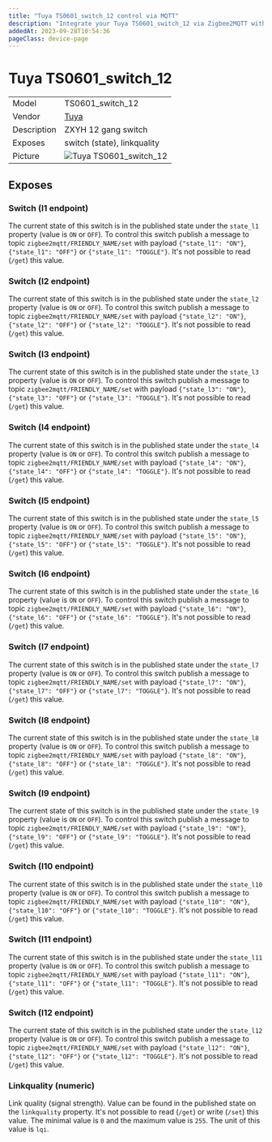 ```yaml
---
title: "Tuya TS0601_switch_12 control via MQTT"
description: "Integrate your Tuya TS0601_switch_12 via Zigbee2MQTT with whatever smart home infrastructure you are using without the vendor's bridge or gateway."
addedAt: 2023-09-28T10:54:36
pageClass: device-page
---
```


<!-- !!!! -->
<!-- ATTENTION: This file is auto-generated through docgen! -->
<!-- You can only edit the "Notes"-Section between the two comment lines "Notes BEGIN" and "Notes END". -->
<!-- Do not use h1 or h2 heading within "## Notes"-Section. -->
<!-- !!!! -->

# Tuya TS0601_switch_12

|     |     |
|-----|-----|
| Model | TS0601_switch_12  |
| Vendor  | [Tuya](/supported-devices/#v=Tuya)  |
| Description | ZXYH 12 gang switch |
| Exposes | switch (state), linkquality |
| Picture | ![Tuya TS0601_switch_12](https://www.zigbee2mqtt.io/images/devices/TS0601_switch_12.png) |


<!-- Notes BEGIN: You can edit here. Add "## Notes" headline if not already present. -->


<!-- Notes END: Do not edit below this line -->




## Exposes

### Switch (l1 endpoint)
The current state of this switch is in the published state under the `state_l1` property (value is `ON` or `OFF`).
To control this switch publish a message to topic `zigbee2mqtt/FRIENDLY_NAME/set` with payload `{"state_l1": "ON"}`, `{"state_l1": "OFF"}` or `{"state_l1": "TOGGLE"}`.
It's not possible to read (`/get`) this value.

### Switch (l2 endpoint)
The current state of this switch is in the published state under the `state_l2` property (value is `ON` or `OFF`).
To control this switch publish a message to topic `zigbee2mqtt/FRIENDLY_NAME/set` with payload `{"state_l2": "ON"}`, `{"state_l2": "OFF"}` or `{"state_l2": "TOGGLE"}`.
It's not possible to read (`/get`) this value.

### Switch (l3 endpoint)
The current state of this switch is in the published state under the `state_l3` property (value is `ON` or `OFF`).
To control this switch publish a message to topic `zigbee2mqtt/FRIENDLY_NAME/set` with payload `{"state_l3": "ON"}`, `{"state_l3": "OFF"}` or `{"state_l3": "TOGGLE"}`.
It's not possible to read (`/get`) this value.

### Switch (l4 endpoint)
The current state of this switch is in the published state under the `state_l4` property (value is `ON` or `OFF`).
To control this switch publish a message to topic `zigbee2mqtt/FRIENDLY_NAME/set` with payload `{"state_l4": "ON"}`, `{"state_l4": "OFF"}` or `{"state_l4": "TOGGLE"}`.
It's not possible to read (`/get`) this value.

### Switch (l5 endpoint)
The current state of this switch is in the published state under the `state_l5` property (value is `ON` or `OFF`).
To control this switch publish a message to topic `zigbee2mqtt/FRIENDLY_NAME/set` with payload `{"state_l5": "ON"}`, `{"state_l5": "OFF"}` or `{"state_l5": "TOGGLE"}`.
It's not possible to read (`/get`) this value.

### Switch (l6 endpoint)
The current state of this switch is in the published state under the `state_l6` property (value is `ON` or `OFF`).
To control this switch publish a message to topic `zigbee2mqtt/FRIENDLY_NAME/set` with payload `{"state_l6": "ON"}`, `{"state_l6": "OFF"}` or `{"state_l6": "TOGGLE"}`.
It's not possible to read (`/get`) this value.

### Switch (l7 endpoint)
The current state of this switch is in the published state under the `state_l7` property (value is `ON` or `OFF`).
To control this switch publish a message to topic `zigbee2mqtt/FRIENDLY_NAME/set` with payload `{"state_l7": "ON"}`, `{"state_l7": "OFF"}` or `{"state_l7": "TOGGLE"}`.
It's not possible to read (`/get`) this value.

### Switch (l8 endpoint)
The current state of this switch is in the published state under the `state_l8` property (value is `ON` or `OFF`).
To control this switch publish a message to topic `zigbee2mqtt/FRIENDLY_NAME/set` with payload `{"state_l8": "ON"}`, `{"state_l8": "OFF"}` or `{"state_l8": "TOGGLE"}`.
It's not possible to read (`/get`) this value.

### Switch (l9 endpoint)
The current state of this switch is in the published state under the `state_l9` property (value is `ON` or `OFF`).
To control this switch publish a message to topic `zigbee2mqtt/FRIENDLY_NAME/set` with payload `{"state_l9": "ON"}`, `{"state_l9": "OFF"}` or `{"state_l9": "TOGGLE"}`.
It's not possible to read (`/get`) this value.

### Switch (l10 endpoint)
The current state of this switch is in the published state under the `state_l10` property (value is `ON` or `OFF`).
To control this switch publish a message to topic `zigbee2mqtt/FRIENDLY_NAME/set` with payload `{"state_l10": "ON"}`, `{"state_l10": "OFF"}` or `{"state_l10": "TOGGLE"}`.
It's not possible to read (`/get`) this value.

### Switch (l11 endpoint)
The current state of this switch is in the published state under the `state_l11` property (value is `ON` or `OFF`).
To control this switch publish a message to topic `zigbee2mqtt/FRIENDLY_NAME/set` with payload `{"state_l11": "ON"}`, `{"state_l11": "OFF"}` or `{"state_l11": "TOGGLE"}`.
It's not possible to read (`/get`) this value.

### Switch (l12 endpoint)
The current state of this switch is in the published state under the `state_l12` property (value is `ON` or `OFF`).
To control this switch publish a message to topic `zigbee2mqtt/FRIENDLY_NAME/set` with payload `{"state_l12": "ON"}`, `{"state_l12": "OFF"}` or `{"state_l12": "TOGGLE"}`.
It's not possible to read (`/get`) this value.

### Linkquality (numeric)
Link quality (signal strength).
Value can be found in the published state on the `linkquality` property.
It's not possible to read (`/get`) or write (`/set`) this value.
The minimal value is `0` and the maximum value is `255`.
The unit of this value is `lqi`.

